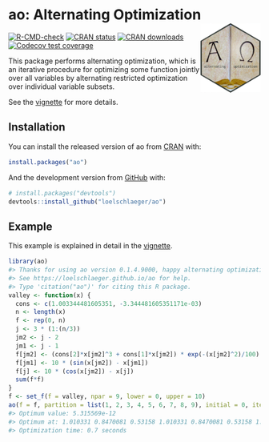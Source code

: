 
<!-- README.md is generated from README.Rmd. Please edit that file -->

# ao: Alternating Optimization <img src="man/figures/logo.png" align="right" alt="" width="120" />

<!-- badges: start -->

[![R-CMD-check](https://github.com/loelschlaeger/ao/workflows/R-CMD-check/badge.svg)](https://github.com/loelschlaeger/ao/actions)
[![CRAN
status](https://www.r-pkg.org/badges/version-last-release/ao)](https://www.r-pkg.org/badges/version-last-release/ao)
[![CRAN
downloads](https://cranlogs.r-pkg.org/badges/grand-total/ao)](https://cranlogs.r-pkg.org/badges/grand-total/ao)
[![Codecov test
coverage](https://codecov.io/gh/loelschlaeger/ao/branch/main/graph/badge.svg)](https://app.codecov.io/gh/loelschlaeger/ao?branch=main)
<!-- badges: end -->

This package performs alternating optimization, which is an iterative
procedure for optimizing some function jointly over all variables by
alternating restricted optimization over individual variable subsets.

See the [vignette](https://loelschlaeger.github.io/ao/articles/ao.html)
for more details.

## Installation

You can install the released version of ao from
[CRAN](https://CRAN.R-project.org) with:

``` r
install.packages("ao")
```

And the development version from [GitHub](https://github.com/) with:

``` r
# install.packages("devtools")
devtools::install_github("loelschlaeger/ao")
```

## Example

This example is explained in detail in the
[vignette](https://loelschlaeger.github.io/ao/articles/ao.html).

``` r
library(ao)
#> Thanks for using ao version 0.1.4.9000, happy alternating optimization!
#> See https://loelschlaeger.github.io/ao for help.
#> Type 'citation("ao")' for citing this R package.
valley <- function(x) {
  cons <- c(1.003344481605351, -3.344481605351171e-03)
  n <- length(x)
  f <- rep(0, n)
  j <- 3 * (1:(n/3))
  jm2 <- j - 2
  jm1 <- j - 1
  f[jm2] <- (cons[2]*x[jm2]^3 + cons[1]*x[jm2]) * exp(-(x[jm2]^2)/100) - 1
  f[jm1] <- 10 * (sin(x[jm2]) - x[jm1])
  f[j] <- 10 * (cos(x[jm2]) - x[j])
  sum(f*f)
}
f <- set_f(f = valley, npar = 9, lower = 0, upper = 10)
ao(f = f, partition = list(1, 2, 3, 4, 5, 6, 7, 8, 9), initial = 0, iterations = 1e10, plot = FALSE)
#> Optimum value: 5.315569e-12 
#> Optimum at: 1.010331 0.8470081 0.53158 1.010331 0.8470081 0.53158 1.010331 0.8470081 0.53158 
#> Optimization time: 0.7 seconds
```
